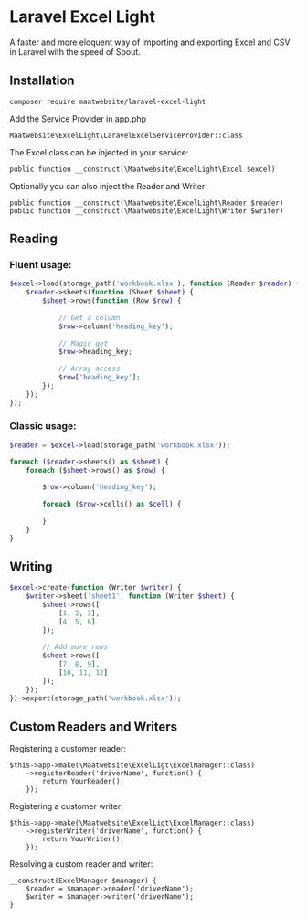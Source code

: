 # Laravel Excel Light

A faster and more eloquent way of importing and exporting Excel and CSV in Laravel with the speed of Spout.

## Installation
```
composer require maatwebsite/laravel-excel-light
```

Add the Service Provider in app.php

```$xslt
Maatwebsite\ExcelLight\LaravelExcelServiceProvider::class
```

The Excel class can be injected in your service:

```
public function __construct(\Maatwebsite\ExcelLight\Excel $excel)
```

Optionally you can also inject the Reader and Writer:

```
public function __construct(\Maatwebsite\ExcelLight\Reader $reader)
public function __construct(\Maatwebsite\ExcelLight\Writer $writer)
```

## Reading

### Fluent usage:

```php
$excel->load(storage_path('workbook.xlsx'), function (Reader $reader) {
    $reader->sheets(function (Sheet $sheet) {
        $sheet->rows(function (Row $row) {
        
            // Get a column
            $row->column('heading_key');
            
            // Magic get
            $row->heading_key;
            
            // Array access
            $row['heading_key'];
        });
    });
});
```

### Classic usage:

```php
$reader = $excel->load(storage_path('workbook.xlsx'));

foreach ($reader->sheets() as $sheet) {
    foreach ($sheet->rows() as $row) {
        
        $row->column('heading_key');
    
        foreach ($row->cells() as $cell) {
            
        }
    }
}
```

## Writing

```php
$excel->create(function (Writer $writer) {
    $writer->sheet('sheet1', function (Writer $sheet) {
        $sheet->rows([
            [1, 2, 3],
            [4, 5, 6]
        ]);
        
        // Add more rows
        $sheet->rows([
            [7, 8, 9],
            [10, 11, 12]
        ]);
    });
})->export(storage_path('workbook.xlsx'));
```

## Custom Readers and Writers

Registering a customer reader: 
```
$this->app->make(\Maatwebsite\ExcelLigt\ExcelManager::class)
    ->registerReader('driverName', function() {
        return YourReader();
    });
```

Registering a customer writer: 
```
$this->app->make(\Maatwebsite\ExcelLigt\ExcelManager::class)
    ->registerWriter('driverName', function() {
        return YourWriter();
    });
```

Resolving a custom reader and writer:

```
__construct(ExcelManager $manager) {
    $reader = $manager->reader('driverName');
    $writer = $manager->writer('driverName');
}
```
